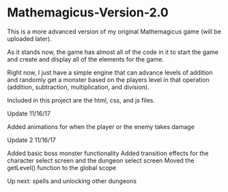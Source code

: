 # Mathemagicus-Version-2.0

This is a more advanced version of my original Mathemagicus game (will be uploaded later). 

As it stands now, the game has almost all of the code in it to start the game and create and display all of the elements for the game. 

Right now, I just have a simple engine that can advance levels of addition and randomly get a monster based on the players level in that operation (addition, subtraction, multiplication, and division). 

Included in this project are the html, css, and js files.

Update 
11/16/17

Added animations for when the player or the enemy takes damage

Update 2 
11/16/17

Added basic boss monster functionality
Added transition effects for the character select screen and the dungeon select screen
Moved the getLevel() function to the global scope

Up next: spells and unlocking other dungeons
